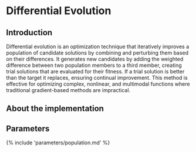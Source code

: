 # Differential Evolution


## Introduction

Differential evolution is an optimization technique that iteratively improves a population of candidate solutions by combining and perturbing them based on their differences. It generates new candidates by adding the weighted difference between two population members to a third member, creating trial solutions that are evaluated for their fitness. If a trial solution is better than the target it replaces, ensuring continual improvement. This method is effective for optimizing complex, nonlinear, and multimodal functions where traditional gradient-based methods are impractical.


## About the implementation



## Parameters

{% include 'parameters/population.md' %}
